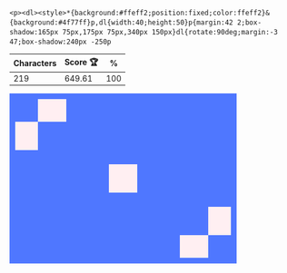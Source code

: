 `<p><dl><style>*{background:#ffeff2;position:fixed;color:ffeff2}&{background:#4f77ff}p,dl{width:40;height:50}p{margin:42 2;box-shadow:165px 75px,175px 75px,340px 150px}dl{rotate:90deg;margin:-3 47;box-shadow:240px -250p`

| Characters | Score 🏆 | %   |
| ---------- | -------- | --- |
| 219        | 649.61   | 100 |

![](/2025/Oct2025/24/20251024.png)
